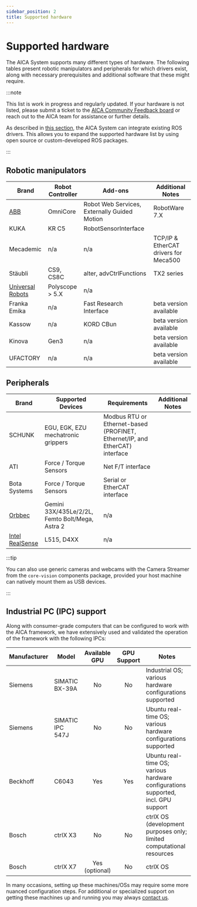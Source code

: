 ```yaml
---
sidebar_position: 2
title: Supported hardware
---
```


# Supported hardware

The AICA System supports many different types of hardware. The following tables present robotic manipulators and
peripherals for which drivers exist, along with necessary prerequisites and additional software that these might
require.

:::note

This list is work in progress and regularly updated. If your hardware is not listed, please submit a ticket to the
[AICA Community Feedback board](https://github.com/aica-technology/community) or reach out to the AICA team for
assistance or further details.

As described in [this section](../../concepts/ros-concepts/built-on-ros.md), the AICA System can integrate existing ROS
drivers. This allows you to expand the supported hardware list by using open source or custom-developed ROS packages.

:::

## Robotic manipulators

| Brand        | Robot Controller            | Add-ons | Additional Notes |
|--------------|-----------------------------|---------|------------------|
| [ABB](../../examples/guides/abb-hardware-interface.md) | OmniCore | Robot Web Services, Externally Guided Motion | RobotWare 7.X |
| KUKA | KR C5 | RobotSensorInterface | |
| Mecademic | n/a | n/a | TCP/IP & EtherCAT drivers for Meca500 |
| Stäubli | CS9, CS8C | alter, advCtrlFunctions  | TX2 series |
| [Universal Robots](../../examples/guides/ur-harware-interface.md) | Polyscope > 5.X | n/a | |
| Franka Emika | n/a | Fast Research Interface | beta version available |
| Kassow | n/a | KORD CBun | beta version available |
| Kinova | Gen3 | n/a | beta version available |
| UFACTORY | n/a | n/a | beta version available |

## Peripherals

| Brand        | Supported Devices            | Requirements | Additional Notes |
|--------------|-----------------------------|------------------------------|------------------|
| SCHUNK | EGU, EGK, EZU mechatronic grippers | Modbus RTU or Ethernet-based (PROFINET, Ethernet/IP, and EtherCAT) interface | |
| ATI | Force / Torque Sensors | Net F/T interface | |
| Bota Systems | Force / Torque Sensors | Serial or EtherCAT interface | |
| [Orbbec](../../examples/guides/orbbec-component.md) | Gemini 33X/435Le/2/2L, Femto Bolt/Mega, Astra 2  | n/a | |
| [Intel RealSense](../../examples/guides/realsense-component.md) |  L515, D4XX | n/a | |

:::tip

You can also use generic cameras and webcams with the Camera Streamer from the `core-vision` components package,
provided your host machine can natively mount them as USB devices.

:::

## Industrial PC (IPC) support

Along with consumer-grade computers that can be configured to work with the AICA framework, we have extensively used and
validated the operation of the framework with the following IPCs:

| Manufacturer | Model            | Available GPU  | GPU Support   | Notes                                                                             |
|--------------|------------------|:--------------:|:-------------:|-----------------------------------------------------------------------------------|
| Siemens      | SIMATIC BX-39A   | No             | No            | Industrial OS; various hardware configurations supported                          |
| Siemens      | SIMATIC IPC 547J | No             | No            | Ubuntu real-time OS; various hardware configurations supported                    |
| Beckhoff     | C6043            | Yes            | Yes           | Ubuntu real-time OS; various hardware configurations supported, incl. GPU support |
| Bosch        | ctrlX X3         | No             | No            | ctrlX OS (development purposes only; limited computational resources              |
| Bosch        | ctrlX X7         | Yes (optional) | No            | ctrlX OS                                                                          |

In many occasions, setting up these machines/OSs may require some more nuanced configuration steps. For additional
or specialized support on getting these machines up and running you may always [contact us](mailto:contact@aica.tech).
